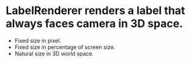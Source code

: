 ﻿# LabelRenderer renders a label that always faces camera in 3D space.
* Fixed size in pixel.
* Fixed size in percentage of screen size.
* Natural size in 3D world space.
